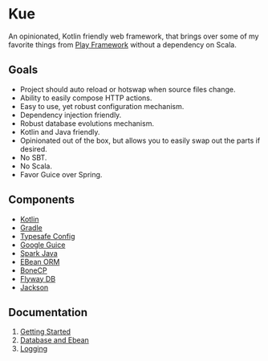 # Kue
An opinionated, Kotlin friendly web framework, that brings over some of my favorite things from [Play Framework](https://www.playframework.com/) without a dependency on Scala.

## Goals
* Project should auto reload or hotswap when source files change.
* Ability to easily compose HTTP actions.
* Easy to use, yet robust configuration mechanism.
* Dependency injection friendly.
* Robust database evolutions mechanism.
* Kotlin and Java friendly.
* Opinionated out of the box, but allows you to easily swap out the parts if desired.
* No SBT.
* No Scala.
* Favor Guice over Spring.

## Components
* [Kotlin](http://kotlinlang.org/)
* [Gradle](https://gradle.org/)
* [Typesafe Config](https://github.com/typesafehub/config)
* [Google Guice](https://github.com/google/guice)
* [Spark Java](http://sparkjava.com/)
* [EBean ORM](http://ebean-orm.github.io/)
* [BoneCP](http://www.jolbox.com/)
* [Flyway DB](https://flywaydb.org)
* [Jackson](https://github.com/FasterXML/jackson)

## Documentation
1. [Getting Started](docs/getting-started.md)
2. [Database and Ebean](docs/database-and-ebean.md)
3. [Logging](docs/logging.md)
